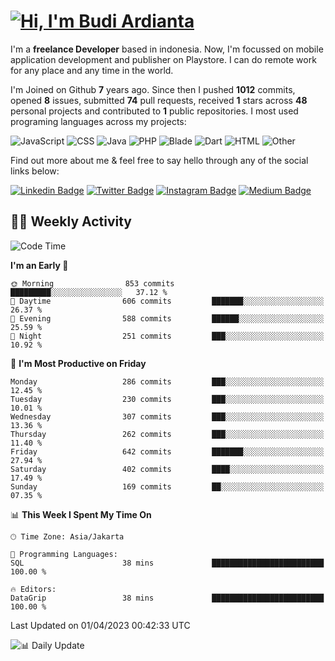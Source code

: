 # [![Hi, I'm Budi Ardianta](https://readme-typing-svg.herokuapp.com?size=24&vCenter=true&lines=%F0%9F%91%8B+Hi%2C+I'm+Budi+Ardianta+;%F0%9F%92%BB+Android+And+Web+Developer+)](https://git.io/typing-svg)

I'm a **freelance Developer** based in indonesia. Now, I'm focussed on mobile application development and publisher on Playstore. I can do remote work for any place and any time in the world.

I'm Joined on Github **7** years ago. Since then I pushed **1012** commits, opened **8** issues, submitted **74** pull requests, received **1** stars across **48** personal projects and contributed to **1** public repositories.
I most used programing languages across my projects:

![JavaScript](https://img.shields.io/badge/-JavaScript-%23f1e05a?style=flat&logo=JavaScript&logoColor=white)
![CSS](https://img.shields.io/badge/-CSS-%23563d7c?style=flat&logo=CSS&logoColor=white)
![Java](https://img.shields.io/badge/-Java-%23b07219?style=flat&logo=Java&logoColor=white)
![PHP](https://img.shields.io/badge/-PHP-%234F5D95?style=flat&logo=PHP&logoColor=white)
![Blade](https://img.shields.io/badge/-Blade-%23f7523f?style=flat&logo=Blade&logoColor=white)
![Dart](https://img.shields.io/badge/-Dart-%2300B4AB?style=flat&logo=Dart&logoColor=white)
![HTML](https://img.shields.io/badge/-HTML-%23e34c26?style=flat&logo=HTML&logoColor=white)
![Other](https://img.shields.io/badge/-Other-%23ededed?style=flat&logo=Other&logoColor=white)

Find out more about me & feel free to say hello through any of the social links below:

[![Linkedin Badge](https://img.shields.io/badge/-budiardianata-blue?style=flat&logo=Linkedin&logoColor=white&link=https://www.linkedin.com/in/budiardianata/)](https://www.linkedin.com/in/budiardianata/)
[![Twitter Badge](https://img.shields.io/badge/-budiardianata-%231DA1F2.svg?style=flat&logo=twitter&logoColor=white&link=https://www.twitter.com/budiardianata)](https://www.linkedin.com/in/budiardianata/)
[![Instagram Badge](https://img.shields.io/badge/-budiardianata-purple?style=flat&logo=instagram&logoColor=white&link=https://instagram.com/budiardianata/)](https://instagram.com/budiardianata)
[![Medium Badge](https://img.shields.io/badge/-@budiardianata-%2312100E.svg?style=flat&logo=Medium&logoColor=white&link=https://medium.com/@budiardianata/)](https://medium.com/@budiardianata)

## 👨‍💻 Weekly Activity
<!--START_SECTION:waka-->
![Code Time](http://img.shields.io/badge/Code%20Time-1%2C637%20hrs%2018%20mins-blue)

**I'm an Early 🐤** 

```text
🌞 Morning                853 commits         █████████░░░░░░░░░░░░░░░░   37.12 % 
🌆 Daytime                606 commits         ███████░░░░░░░░░░░░░░░░░░   26.37 % 
🌃 Evening                588 commits         ██████░░░░░░░░░░░░░░░░░░░   25.59 % 
🌙 Night                  251 commits         ███░░░░░░░░░░░░░░░░░░░░░░   10.92 % 
```
📅 **I'm Most Productive on Friday** 

```text
Monday                   286 commits         ███░░░░░░░░░░░░░░░░░░░░░░   12.45 % 
Tuesday                  230 commits         ███░░░░░░░░░░░░░░░░░░░░░░   10.01 % 
Wednesday                307 commits         ███░░░░░░░░░░░░░░░░░░░░░░   13.36 % 
Thursday                 262 commits         ███░░░░░░░░░░░░░░░░░░░░░░   11.40 % 
Friday                   642 commits         ███████░░░░░░░░░░░░░░░░░░   27.94 % 
Saturday                 402 commits         ████░░░░░░░░░░░░░░░░░░░░░   17.49 % 
Sunday                   169 commits         ██░░░░░░░░░░░░░░░░░░░░░░░   07.35 % 
```


📊 **This Week I Spent My Time On** 

```text
🕑︎ Time Zone: Asia/Jakarta

💬 Programming Languages: 
SQL                      38 mins             █████████████████████████   100.00 % 

🔥 Editors: 
DataGrip                 38 mins             █████████████████████████   100.00 % 
```


 Last Updated on 01/04/2023 00:42:33 UTC
<!--END_SECTION:waka-->

![📊 Daily Update](https://github.com/budiardianata/budiardianata/actions/workflows/update-activity.yml/badge.svg)
